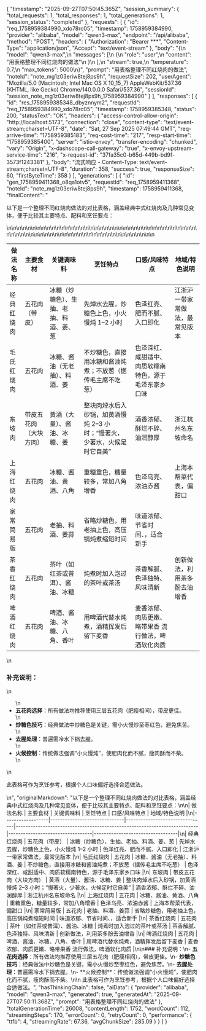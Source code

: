 {
"timestamp": "2025-09-27T07:50:45.365Z",
"session_summary": {
"total_requests": 1,
"total_responses": 1,
"total_generations": 1,
"session_status": "completed"
},
"requests": [
{
"id": "req_1758959384990_xdo78rc05",
"timestamp": 1758959384990,
"provider": "alibaba",
"model": "qwen3-max",
"endpoint": "/api/alibaba",
"method": "POST",
"headers": {
"Authorization": "Bearer **\*",
"Content-Type": "application/json",
"Accept": "text/event-stream"
},
"body": "{\n \"model\": \"qwen3-max\",\n \"messages\": [\n {\n \"role\": \"user\",\n \"content\": \"用表格整理不同红烧肉的做法\"\n }\n ],\n \"stream\": true,\n \"temperature\": 0.7,\n \"max_tokens\": 5000\n}",
"prompt": "用表格整理不同红烧肉的做法",
"noteId": "note_mg1z03eriw8tej8ps9h",
"requestSize": 202,
"userAgent": "Mozilla/5.0 (Macintosh; Intel Mac OS X 10_15_7) AppleWebKit/537.36 (KHTML, like Gecko) Chrome/140.0.0.0 Safari/537.36",
"sessionId": "session_note_mg1z03eriw8tej8ps9h_1758959384990"
}
],
"responses": [
{
"id": "res_1758959385348_dbyznnym2",
"requestId": "req_1758959384990_xdo78rc05",
"timestamp": 1758959385348,
"status": 200,
"statusText": "OK",
"headers": {
"access-control-allow-origin": "http://localhost:5173",
"connection": "close",
"content-type": "text/event-stream;charset=UTF-8",
"date": "Sat, 27 Sep 2025 07:49:44 GMT",
"req-arrive-time": "1758959385183",
"req-cost-time": "217",
"resp-start-time": "1758959385400",
"server": "istio-envoy",
"transfer-encoding": "chunked",
"vary": "Origin",
"x-dashscope-call-gateway": "true",
"x-envoy-upstream-service-time": "216",
"x-request-id": "37fa35c0-b65d-449b-bd9f-3573f1243381"
},
"body": "流式响应 - Content-Type: text/event-stream;charset=UTF-8",
"duration": 358,
"success": true,
"responseSize": 60,
"firstByteTime": 358
}
],
"generations": [
{
"id": "gen_1758959411368_o8qa1otv5",
"requestId": "req_1758959411368",
"noteId": "note_mg1z03eriw8tej8ps9h",
"timestamp": 1758959411368,
"finalContent": "<p>以下是一个整理不同红烧肉做法的对比表格，涵盖经典中式红烧肉及几种常见变体，便于比较其主要特点、配料和烹饪要点：</p>\n<table>\n<thead>\n<tr>\n<th>做法名称</th>\n<th>主要食材</th>\n<th>关键调味料</th>\n<th>烹饪特点</th>\n<th>口感/风味特点</th>\n<th>地域/特色说明</th>\n</tr>\n</thead>\n<tbody>\n<tr>\n<td>经典红烧肉</td>\n<td>五花肉（带皮）</td>\n<td>冰糖（炒糖色）、生抽、老抽、料酒、姜、葱</td>\n<td>先焯水去腥，炒糖色上色，小火慢炖 1–2 小时</td>\n<td>色泽红亮、肥而不腻、入口即化</td>\n<td>江浙沪一带家常做法，最常见版本</td>\n</tr>\n<tr>\n<td>毛氏红烧肉</td>\n<td>五花肉</td>\n<td>冰糖、酱油（无老抽）、料酒、姜</td>\n<td>不炒糖色，直接用冰糖和酱油炖煮；不放葱（据传毛主席不吃葱）</td>\n<td>色泽深红、咸甜适中、肉质软糯南特色，源于毛泽东家乡口味</td>\n<td></td>\n</tr>\n<tr>\n<td>东坡肉</td>\n<td>带皮五花肉（大块方肉）</td>\n<td>黄酒（大量）、酱油、冰糖、姜</td>\n<td>整块肉焯水后入砂锅，加黄酒慢炖 2–3 小时；“慢著火，少著水，火候足时它自美”</td>\n<td>酒香浓郁、酥烂不碎、油润醇厚</td>\n<td>浙江杭州名东坡命名</td>\n</tr>\n<tr>\n<td>上海红烧肉</td>\n<td>五花肉</td>\n<td>冰糖、酱油、黄酒、八角</td>\n<td>重糖重色，糖量较多，常加八角增香</td>\n<td>色泽乌亮、浓油赤酱</td>\n<td>上海本帮菜代表，偏甜口</td>\n</tr>\n<tr>\n<td>家常简易版</td>\n<td>五花肉</td>\n<td>老抽、料酒、姜蒜</td>\n<td>省略炒糖色，用老抽上色，高压锅炖煮缩短时间</td>\n<td>味道浓郁、节省时间、，适合新手</td>\n<td></td>\n</tr>\n<tr>\n<td>茶香红烧肉</td>\n<td>五花肉</td>\n<td>茶叶（如红茶或普洱）、酱油、冰糖</td>\n<td>炖煮时加入泡过的茶叶或茶汤</td>\n<td>茶香解腻、色泽独特、风味清新</td>\n<td>创新做法，利用茶多酚去油增香</td>\n</tr>\n<tr>\n<td>啤酒红烧肉</td>\n<td>五花肉</td>\n<td>啤酒、酱油、冰糖、八角、香叶</td>\n<td>用啤酒代替水炖煮，酒精挥发后留下麦香</td>\n<td>麦香浓郁、肉质更嫩、略带果香 流行做法，啤酒软化肉质</td>\n<td></td>\n</tr>\n</tbody>\n</table>\n<h3>补充说明：</h3>\n<ul>\n<li><strong>五花肉选择</strong>：所有做法均推荐使用三层五花肉（肥瘦相间），带皮更佳。</li>\n<li><strong>炒糖色技巧</strong>：经典做法中炒糖色是关键，需小火慢炒至枣红色，避免焦苦。</li>\n<li><strong>去腥处理</strong>：普遍需冷水下锅去腥。</li>\n<li><strong>火候控制</strong>：传统做法强调“小火慢炖”，使肥肉化而不腻，瘦肉酥而不柴。</li>\n</ul>\n<p>此表格可作为烹饪参考，根据个人口味偏好选择合适做法。</p>\n",
"originalMarkdown": "以下是一个整理不同红烧肉做法的对比表格，涵盖经典中式红烧肉及几种常见变体，便于比较其主要特点、配料和烹饪要点：\n\n| 做法名称 | 主要食材 | 关键调味料 | 烹饪特点 | 口感/风味特点 | 地域/特色说明 |\n|------------------|------------------------------|--------------------------------|--------------------------------------------------------------------------|----------------------------------|----------------------------------|\n| 经典红烧肉 | 五花肉（带皮） | 冰糖（炒糖色）、生抽、老抽、料酒、姜、葱 | 先焯水去腥，炒糖色上色，小火慢炖 1–2 小时 | 色泽红亮、肥而不腻、入口即化 | 江浙沪一带家常做法，最常见版本 |\n| 毛氏红烧肉 | 五花肉 | 冰糖、酱油（无老抽）、料酒、姜 | 不炒糖色，直接用冰糖和酱油炖煮；不放葱（据传毛主席不吃葱） | 色泽深红、咸甜适中、肉质软糯南特色，源于毛泽东家乡口味 |\n| 东坡肉 | 带皮五花肉（大块方肉） | 黄酒（大量）、酱油、冰糖、姜 | 整块肉焯水后入砂锅，加黄酒慢炖 2–3 小时；“慢著火，少著水，火候足时它自美” | 酒香浓郁、酥烂不碎、油润醇厚 | 浙江杭州名东坡命名 |\n| 上海红烧肉 | 五花肉 | 冰糖、酱油、黄酒、八角 | 重糖重色，糖量较多，常加八角增香 | 色泽乌亮、浓油赤酱 | 上海本帮菜代表，偏甜口 |\n| 家常简易版 | 五花肉 | 老抽、料酒、姜蒜 | 省略炒糖色，用老抽上色，高压锅炖煮缩短时间 | 味道浓郁、节省时间、，适合新手 |\n| 茶香红烧肉 | 五花肉 | 茶叶（如红茶或普洱）、酱油、冰糖 | 炖煮时加入泡过的茶叶或茶汤 | 茶香解腻、色泽独特、风味清新 | 创新做法，利用茶多酚去油增香 |\n| 啤酒红烧肉 | 五花肉 | 啤酒、酱油、冰糖、八角、香叶 | 用啤酒代替水炖煮，酒精挥发后留下麦香 | 麦香浓郁、肉质更嫩、略带果香 流行做法，啤酒软化肉质 |\n\n### 补充说明：\n- **五花肉选择**：所有做法均推荐使用三层五花肉（肥瘦相间），带皮更佳。\n- **炒糖色技巧**：经典做法中炒糖色是关键，需小火慢炒至枣红色，避免焦苦。\n- **去腥处理**：普遍需冷水下锅去腥。\n- **火候控制\*\*：传统做法强调“小火慢炖”，使肥肉化而不腻，瘦肉酥而不柴。\n\n 此表格可作为烹饪参考，根据个人口味偏好选择合适做法。",
"hasThinkingChain": false,
"aiData": {
"provider": "alibaba",
"model": "qwen3-max",
"generated": true,
"generatedAt": "2025-09-27T07:50:11.368Z",
"prompt": "用表格整理不同红烧肉的做法"
},
"totalGenerationTime": 26008,
"contentLength": 1752,
"wordCount": 112,
"streamingSteps": 170,
"errorCount": 0,
"retryCount": 0,
"performance": {
"ttfb": 4,
"streamingRate": 67.36,
"avgChunkSize": 285.09
}
}
]
}
